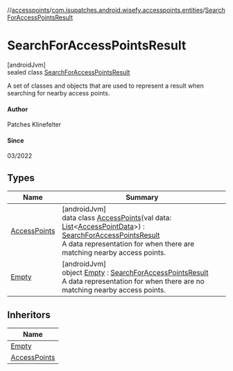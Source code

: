 //[accesspoints](../../../index.md)/[com.isupatches.android.wisefy.accesspoints.entities](../index.md)/[SearchForAccessPointsResult](index.md)

# SearchForAccessPointsResult

[androidJvm]\
sealed class [SearchForAccessPointsResult](index.md)

A set of classes and objects that are used to represent a result when searching for nearby access points.

#### Author

Patches Klinefelter

#### Since

03/2022

## Types

| Name | Summary |
|---|---|
| [AccessPoints](-access-points/index.md) | [androidJvm]<br>data class [AccessPoints](-access-points/index.md)(val data: [List](https://kotlinlang.org/api/latest/jvm/stdlib/kotlin.collections/-list/index.html)&lt;[AccessPointData](../-access-point-data/index.md)&gt;) : [SearchForAccessPointsResult](index.md)<br>A data representation for when there are matching nearby access points. |
| [Empty](-empty/index.md) | [androidJvm]<br>object [Empty](-empty/index.md) : [SearchForAccessPointsResult](index.md)<br>A data representation for when there are no matching nearby access points. |

## Inheritors

| Name |
|---|
| [Empty](-empty/index.md) |
| [AccessPoints](-access-points/index.md) |
